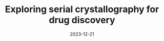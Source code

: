 ---
title: "Exploring serial crystallography for drug discovery"
date: "2023-12-21"
authors: "Dunge A, Phan C, Uwangue O, Bjelcic M, Gunnarsson J, Wehlander G, Käck H, Brändén G"
reviewers: "Fraser JS"
image: "/static/img/reviews/2023_dunge.png"

peer-review:
 - biorxiv_version: "2023.12.21.572778"
 - disqus: "2xe0l24"
---